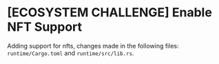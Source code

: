 # [ECOSYSTEM CHALLENGE] Enable NFT Support

Adding support for nfts, changes made in the following files:
`runtime/Cargo.toml` and `runtime/src/lib.rs`.
